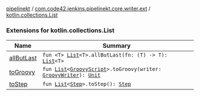 [pipelinekt](../../index.md) / [com.code42.jenkins.pipelinekt.core.writer.ext](../index.md) / [kotlin.collections.List](./index.md)

### Extensions for kotlin.collections.List

| Name | Summary |
|---|---|
| [allButLast](all-but-last.md) | `fun <T> `[`List`](https://kotlinlang.org/api/latest/jvm/stdlib/kotlin.collections/-list/index.html)`<T>.allButLast(fn: (T) -> T): `[`List`](https://kotlinlang.org/api/latest/jvm/stdlib/kotlin.collections/-list/index.html)`<T>` |
| [toGroovy](to-groovy.md) | `fun `[`List`](https://kotlinlang.org/api/latest/jvm/stdlib/kotlin.collections/-list/index.html)`<`[`GroovyScript`](../../com.code42.jenkins.pipelinekt.core.writer/-groovy-script/index.md)`>.toGroovy(writer: `[`GroovyWriter`](../../com.code42.jenkins.pipelinekt.core.writer/-groovy-writer/index.md)`): `[`Unit`](https://kotlinlang.org/api/latest/jvm/stdlib/kotlin/-unit/index.html) |
| [toStep](to-step.md) | `fun `[`List`](https://kotlinlang.org/api/latest/jvm/stdlib/kotlin.collections/-list/index.html)`<`[`Step`](../../com.code42.jenkins.pipelinekt.core.step/-step/index.md)`>.toStep(): `[`Step`](../../com.code42.jenkins.pipelinekt.core.step/-step/index.md) |
